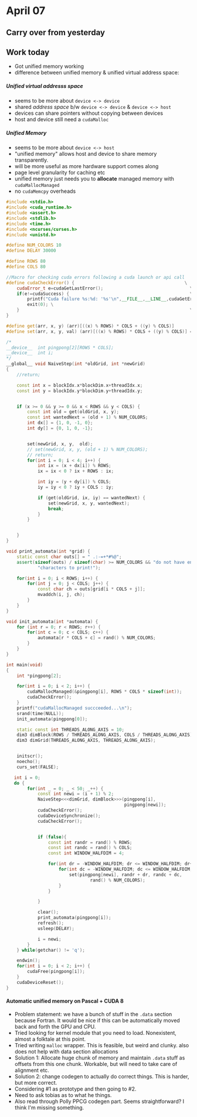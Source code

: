 # April 07

## Carry over from yesterday
## Work today
- Got unified memory working
- difference between unified memory & unified virtual address space:

##### Unified virtual addresss space
+ seems to be more about `device <-> device`
+ shared _address space_ b/w `device <-> device` & `device <-> host`
+ devices can share pointers without copying between devices
+ host and device still need a `cudaMalloc` 

##### Unified Memory
+ seems to be more about `device <-> host`
+ "unified memory" allows host and device to share memory transparently.
+ will be more useful as more hardware support comes along
+ page level granularity for caching etc
+ unified memory just needs you to **allocate** managed memory with `cudaMallocManaged`
+ no `cudaMemcpy` overheads


```cpp
#include <stdio.h>
#include <cuda_runtime.h>
#include <assert.h>
#include <stdlib.h>
#include <time.h>
#include <ncurses/curses.h>
#include <unistd.h>

#define NUM_COLORS 10
#define DELAY 30000

#define ROWS 80
#define COLS 80

//Macro for checking cuda errors following a cuda launch or api call
#define cudaCheckError() {                                          \
    cudaError_t e=cudaGetLastError();                                 \
    if(e!=cudaSuccess) {                                              \
        printf("Cuda failure %s:%d: '%s'\n",__FILE__,__LINE__,cudaGetErrorString(e));           \
        exit(0); \
    }                                                                 \
}

#define get(arr, x, y) (arr)[((x) % ROWS) * COLS + ((y) % COLS)]
#define set(arr, x, y, val) (arr)[((x) % ROWS) * COLS + ((y) % COLS)] = val;

/*
__device__  int pingpong[2][ROWS * COLS];
__device__  int i;
*/
__global__ void NaiveStep(int *oldGrid, int *newGrid)
{
    //return;

    const int x = blockIdx.x*blockDim.x+threadIdx.x;
    const int y = blockIdx.y*blockDim.y+threadIdx.y;


    if (x >= 0 && y >= 0 && x < ROWS && y < COLS) {
        const int old = get(oldGrid, x, y);
        const int wantedNext = (old + 1) % NUM_COLORS;
        int dx[] = {1, 0, -1, 0};
        int dy[] = {0, 1, 0, -1};


        set(newGrid, x, y,  old);
        // set(newGrid, x, y, (old + 1) % NUM_COLORS);
        // return;
        for(int i = 0; i < 4; i++) {
            int ix = (x + dx[i]) % ROWS;
            ix = ix < 0 ? ix + ROWS : ix;

            int iy = (y + dy[i]) % COLS;
            iy = iy < 0 ? iy + COLS : iy;

            if (get(oldGrid, ix, iy) == wantedNext) {
                set(newGrid, x, y, wantedNext);
                break;
            }
        }


    }
}

void print_automata(int *grid) {
    static const char outs[] = " .:-=+*#%@";
    assert(sizeof(outs) / sizeof(char) >= NUM_COLORS && "do not have enough "
            "characters to print!");

    for(int i = 0; i < ROWS; i++) {
        for(int j = 0; j < COLS; j++) {
            const char ch = outs[grid[i * COLS + j]];
            mvaddch(i, j, ch);
        }
    }
}

void init_automata(int *automata) {
    for (int r = 0; r < ROWS; r++) {
        for(int c = 0; c < COLS; c++) {
            automata[r * COLS + c] = rand() % NUM_COLORS;
        }
    }
}

int main(void)
{
    int *pingpong[2];

    for(int i = 0; i < 2; i++) {
        cudaMallocManaged(&pingpong[i], ROWS * COLS * sizeof(int));
        cudaCheckError();
    }
    printf("cudaMallocManaged succceeded...\n");
    srand(time(NULL));
    init_automata(pingpong[0]);

    static const int THREADS_ALONG_AXIS = 10;
    dim3 dimBlock(ROWS / THREADS_ALONG_AXIS, COLS / THREADS_ALONG_AXIS);
    dim3 dimGrid(THREADS_ALONG_AXIS, THREADS_ALONG_AXIS);


    initscr();
    noecho();
    curs_set(FALSE);

   int i = 0;
   do {
        for(int _ = 0; _ < 50; _++) {
            const int newi = (i + 1) % 2;
            NaiveStep<<<dimGrid, dimBlock>>>(pingpong[i],
                                             pingpong[newi]);
            cudaCheckError();
            cudaDeviceSynchronize();
            cudaCheckError();


            if (false){
                const int randr = rand() % ROWS;
                const int randc = rand() % COLS;
                const int WINDOW_HALFDIM = 4;

                for(int dr = -WINDOW_HALFDIM; dr <= WINDOW_HALFDIM; dr++) {
                    for(int dc = -WINDOW_HALFDIM; dc <= WINDOW_HALFDIM; dc++) {
                        set(pingpong[newi], randr + dr, randc + dc,
                                rand() % NUM_COLORS);
                    }
                }

            }

            clear();
            print_automata(pingpong[i]);
            refresh();
            usleep(DELAY);

            i = newi;
        }
    } while(getchar() != 'q');

    endwin();
    for(int i = 0; i < 2; i++) {
        cudaFree(pingpong[i]);
    }
    cudaDeviceReset();
}
```

#### Automatic unified memory on Pascal + CUDA 8
- Problem statement: we have a bunch of stuff in the `.data` section because Fortran. It would be nice if this can be automatically moved back and forth the GPU and CPU.
- Tried looking for kernel module that you need to load. Nonexistent, almost a folktale at this point. 
- Tried writing `malloc` wrapper. This is feasible, but weird and clunky. also does not help with data section allocations
- Solution 1: Allocate huge chunk of memory and maintain `.data` stuff as offsets from this one chunk. Workable, but will need to take care of alignment etc.
- Solution 2: change codegen to actually do correct things. This is harder, but more correct.
- Considering #1 as prototype and then going to #2.
- Need to ask tobias as to what he things.
- Also read through Polly PPCG codegen part. Seems straightforward? I think I'm missing something. 